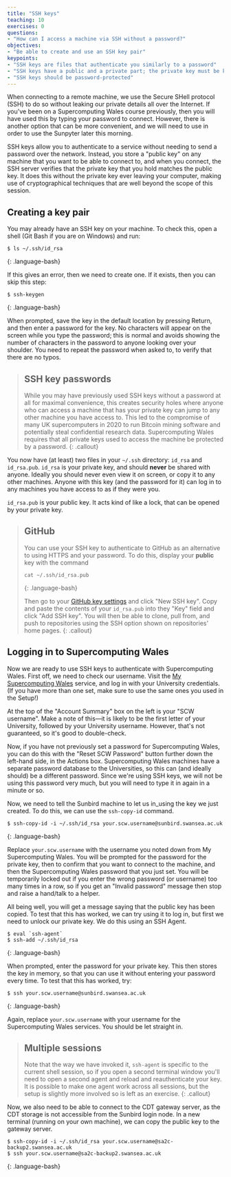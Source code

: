 ```yaml
---
title: "SSH keys"
teaching: 10
exercises: 0
questions:
- "How can I access a machine via SSH without a password?"
objectives:
- "Be able to create and use an SSH key pair"
keypoints:
- "SSH keys are files that authenticate you similarly to a password"
- "SSH keys have a public and a private part; the private key must be kept private"
- "SSH keys should be password-protected"
---
```


When connecting to a remote machine, we use the Secure SHell protocol (SSH) to do so without leaking our private details all over the Internet. If you've been on a Supercomputing Wales course previously, then you will have used this by typing your password to connect. However, there is another option that can be more convenient, and we will need to use in order to use the Sunpyter later this morning.

SSH keys allow you to authenticate to a service without needing to send a password over the network. Instead, you store a "public key" on any machine that you want to be able to connect to, and when you connect, the SSH server verifies that the private key that you hold matches the public key. It does this without the private key ever leaving your computer, making use of cryptographical techniques that are well beyond the scope of this session.

## Creating a key pair 

You may already have an SSH key on your machine.
To check this, open a shell (Git Bash if you are on Windows) and run:

~~~
$ ls ~/.ssh/id_rsa
~~~
{: .language-bash}

If this gives an error, then we need to create one. If it exists, then you can skip this step:

~~~
$ ssh-keygen
~~~
{: .language-bash}

When prompted, save the key in the default location by pressing Return, and then enter a password for the key. No characters will appear on the screen while you type the password; this is normal and avoids showing the number of characters in the password to anyone looking over your shoulder. You need to repeat the password when asked to, to verify that there are no typos.

> ## SSH key passwords
>
> While you may have previously used SSH keys without a password at all for maximal convenience, this creates security holes where anyone who can access a machine that has your private key can jump to any other machine you have access to. This led to the compromise of many UK supercomputers in 2020 to run Bitcoin mining software and potentially steal confidential research data. Supercomputing Wales requires that all private keys used to access the machine be protected by a password.
{: .callout}

You now have (at least) two files in your `~/.ssh` directory: `id_rsa` and `id_rsa.pub`. `id_rsa` is your private key, and should **never** be shared with anyone. Ideally you should never even view it on screen, or copy it to any other machines. Anyone with this key (and the password for it) can log in to any machines you have access to as if they were you.

`id_rsa.pub` is your public key. It acts kind of like a lock, that can be opened by your private key.

> ## GitHub
>
> You can use your SSH key to authenticate to GitHub as an alternative to using HTTPS and your password. To do this, display your **public** key with the command
>
> ~~~
> cat ~/.ssh/id_rsa.pub
> ~~~
> {: .language-bash}
>
> Then go to your [GitHub key settings](https://github.com/settings/keys) and click "New SSH key". Copy and paste the contents of your `id_rsa.pub` into they "Key" field and click "Add SSH key". You will then be able to clone, pull from, and push to repositories using the SSH option shown on repositories' home pages.
{: .callout}

## Logging in to Supercomputing Wales

Now we are ready to use SSH keys to authenticate with Supercomputing Wales. First off, we need to check our username. Visit the [My Supercomputing Wales](https://my.supercomputing.wales) service, and log in with your University credentials. (If you have more than one set, make sure to use the same ones you used in the Setup!)

At the top of the "Account Summary" box on the left is your "SCW username". Make a note of this&mdash;it is likely to be the first letter of your University, followed by your University username. However, that's not guaranteed, so it's good to double-check.

Now, if you have not previously set a password for Supercomputing Wales, you can do this with the "Reset SCW Password" button further down the left-hand side, in the Actions box. Supercomputing Wales machines have a separate password database to the Universities, so this can (and ideally should) be a different password. Since we're using SSH keys, we will not be using this password very much, but you will need to type it in again in a minute or so.

Now, we need to tell the Sunbird machine to let us in_using the key we just created. To do this, we can use the `ssh-copy-id` command.

~~~
$ ssh-copy-id -i ~/.ssh/id_rsa your.scw.username@sunbird.swansea.ac.uk
~~~
{: .language-bash}

Replace `your.scw.username` with the username you noted down from My Supercomputing Wales. You will be prompted for the password for the private key, then to confirm that you want to connect to the machine, and then the Supercomputing Wales password that you just set. You will be temporarily locked out if you enter the wrong password (or username) too many times in a row, so if you get an "Invalid password" message then stop and raise a hand/talk to a helper.

All being well, you will get a message saying that the public key has been copied. To test that this has worked, we can try using it to log in, but first we need to unlock our private key. We do this using an SSH Agent.

~~~
$ eval `ssh-agent`
$ ssh-add ~/.ssh/id_rsa
~~~
{: .language-bash}

When prompted, enter the password for your private key. This then stores the key in memory, so that you can use it without entering your password every time. To test that this has worked, try:

~~~
$ ssh your.scw.username@sunbird.swansea.ac.uk
~~~
{: .language-bash}

Again, replace `your.scw.username` with your username for the Supercomputing Wales services.
You should be let straight in.

> ## Multiple sessions
>
> Note that the way we have invoked it, `ssh-agent` is specific to the current shell session, so if you open a second terminal window you'll need to open a second agent and reload and reauthenticate your key. It is possible to make one agent work across all sessions, but the setup is slightly more involved so is left as an exercise.
{: .callout}

Now, we also need to be able to connect to the CDT gateway server, as the CDT storage is not accessible from the Sunbird login node.
In a new terminal (running on your own machine),
we can copy the public key to the gateway server.

~~~
$ ssh-copy-id -i ~/.ssh/id_rsa your.scw.username@sa2c-backup2.swansea.ac.uk
$ ssh your.scw.username@sa2c-backup2.swansea.ac.uk
~~~
{: .language-bash}
